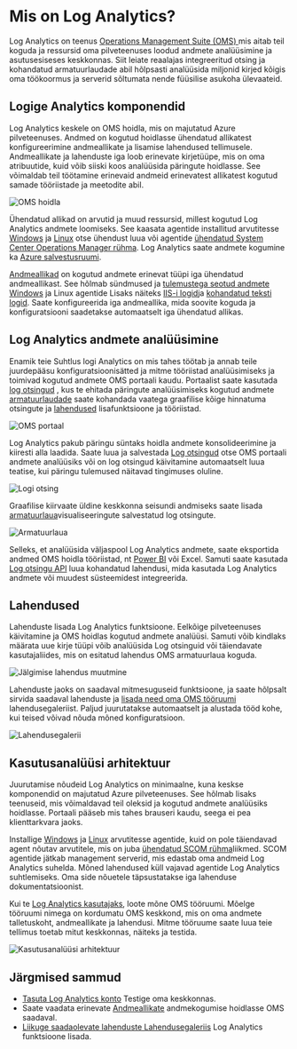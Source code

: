 <properties
   pageTitle="Mis on Log Analytics? | Microsoft Azure'i"
   description="Log Analytics on teenus sisse toimingud halduse komplekti (OMS), mis aitab teil loodud ressursid oma pilveteenuses funktsionaalseid andmete kogumise ja ja kohapealse keskkonna.  Selles artiklis on toodud lühiülevaade erinevate osade Log analüüsi- ja üksikasjalik sisu linke."
   services="log-analytics"
   documentationCenter=""
   authors="bwren"
   manager="jwhit"
   editor="tysonn" />
<tags
   ms.service="log-analytics"
   ms.devlang="na"
   ms.topic="hero-article"
   ms.tgt_pltfrm="na"
   ms.workload="infrastructure-services"
   ms.date="09/06/2016"
   ms.author="bwren" />

# <a name="what-is-log-analytics"></a>Mis on Log Analytics?
Log Analytics on teenus [Operations Management Suite \(OMS\) ](../operations-management-suite/operations-management-suite-overview.md) mis aitab teil koguda ja ressursid oma pilveteenuses loodud andmete analüüsimine ja asutusesiseses keskkonnas. Siit leiate reaalajas integreeritud otsing ja kohandatud armatuurlaudade abil hõlpsasti analüüsida miljonid kirjed kõigis oma töökoormus ja serverid sõltumata nende füüsilise asukoha ülevaateid.


## <a name="log-analytics-components"></a>Logige Analytics komponendid
Log Analytics keskele on OMS hoidla, mis on majutatud Azure pilveteenuses.  Andmed on kogutud hoidlasse ühendatud allikatest konfigureerimine andmeallikate ja lisamise lahendused tellimusele.  Andmeallikate ja lahenduste iga loob erinevate kirjetüüpe, mis on oma atribuutide, kuid võib siiski koos analüüsida päringute hoidlasse.  See võimaldab teil töötamine erinevaid andmeid erinevatest allikatest kogutud samade tööriistade ja meetodite abil.


![OMS hoidla](media/log-analytics-overview/overview.png)


Ühendatud allikad on arvutid ja muud ressursid, millest kogutud Log Analytics andmete loomiseks.  See kaasata agentide installitud arvutitesse [Windows](log-analytics-windows-agents.md) ja [Linux](log-analytics-linux-agents.md) otse ühendust luua või agentide [ühendatud System Center Operations Manager rühma](log-analytics-om-agents.md).  Log Analytics saate andmete kogumine ka [Azure salvestusruumi](log-analytics-azure-storage.md).

[Andmeallikad](log-analytics-data-sources.md) on kogutud andmete erinevat tüüpi iga ühendatud andmeallikast.  See hõlmab sündmused ja [tulemustega seotud andmete](log-analytics-data-sources-performance-counters.md) [Windows](log-analytics-data-sources-windows-events.md) ja Linux agentide Lisaks näiteks [IIS-i logid](log-analytics-data-sources-iis-logs.md)ja [kohandatud teksti logid](log-analytics-data-sources-custom-logs.md).  Saate konfigureerida iga andmeallika, mida soovite koguda ja konfiguratsiooni saadetakse automaatselt iga ühendatud allikas.


## <a name="analyzing-log-analytics-data"></a>Log Analytics andmete analüüsimine
Enamik teie Suhtlus logi Analytics on mis tahes töötab ja annab teile juurdepääsu konfiguratsioonisätted ja mitme tööriistad analüüsimiseks ja toimivad kogutud andmete OMS portaali kaudu.  Portaalist saate kasutada [log otsingud](log-analytics-log-searches.md) , kus te ehitada päringute analüüsimiseks kogutud andmete [armatuurlaudade](log-analytics-dashboards.md) saate kohandada vaatega graafilise kõige hinnatuma otsingute ja [lahendused](log-analytics-add-solutions.md) lisafunktsioone ja tööriistad.

![OMS portaal](media/log-analytics-overview/portal.png)


Log Analytics pakub päringu süntaks hoidla andmete konsolideerimine ja kiiresti alla laadida.  Saate luua ja salvestada [Log otsingud](log-analytics-log-searches.md) otse OMS portaali andmete analüüsiks või on log otsingud käivitamine automaatselt luua teatise, kui päringu tulemused näitavad tingimuses oluline.

![Logi otsing](media/log-analytics-overview/log-search.png)

Graafilise kiirvaate üldine keskkonna seisundi andmiseks saate lisada [armatuurlaua](log-analytics-dashboards.md)visualiseeringute salvestatud log otsingute.   

![Armatuurlaua](media/log-analytics-overview/dashboard.png)

Selleks, et analüüsida väljaspool Log Analytics andmete, saate eksportida andmed OMS hoidla tööriistad, nt [Power BI](log-analytics-powerbi.md) või Excel.  Samuti saate kasutada [Log otsingu API](log-analytics-log-search-api.md) luua kohandatud lahendusi, mida kasutada Log Analytics andmete või muudest süsteemidest integreerida.

## <a name="solutions"></a>Lahendused
Lahenduste lisada Log Analytics funktsioone.  Eelkõige pilveteenuses käivitamine ja OMS hoidlas kogutud andmete analüüsi. Samuti võib kindlaks määrata uue kirje tüüpi võib analüüsida Log otsinguid või täiendavate kasutajaliides, mis on esitatud lahendus OMS armatuurlaua koguda.  

![Jälgimise lahendus muutmine](media/log-analytics-overview/change-tracking.png)


Lahenduste jaoks on saadaval mitmesuguseid funktsioone, ja saate hõlpsalt sirvida saadaval lahenduste ja [lisada need oma OMS tööruumi](log-analytics-add-solutions.md) lahendusegaleriist.  Paljud juurutatakse automaatselt ja alustada tööd kohe, kui teised võivad nõuda mõned konfiguratsioon.

![Lahendusegalerii](media/log-analytics-overview/solution-gallery.png)

## <a name="log-analytics-architecture"></a>Kasutusanalüüsi arhitektuur
Juurutamise nõudeid Log Analytics on minimaalne, kuna keskse komponendid on majutatud Azure pilveteenuses.  See hõlmab lisaks teenuseid, mis võimaldavad teil oleksid ja kogutud andmete analüüsiks hoidlasse.  Portaali pääseb mis tahes brauseri kaudu, seega ei pea klienttarkvara jaoks.

Installige [Windows](log-analytics-windows-agents.md) ja [Linux](log-analytics-linux-agents.md) arvutitesse agentide, kuid on pole täiendavad agent nõutav arvutitele, mis on juba [ühendatud SCOM rühma](log-analytics-om-agents.md)liikmed.  SCOM agentide jätkab management serverid, mis edastab oma andmeid Log Analytics suhelda.  Mõned lahendused küll vajavad agentide Log Analytics suhtlemiseks.  Oma side nõuetele täpsustatakse iga lahenduse dokumentatsioonist.

Kui te [Log Analytics kasutajaks](log-analytics-get-started.md), loote mõne OMS tööruumi.  Mõelge tööruumi nimega on kordumatu OMS keskkond, mis on oma andmete talletuskoht, andmeallikate ja lahendusi. Mitme tööruume saate luua teie tellimus toetab mitut keskkonnas, näiteks ja testida.

![Kasutusanalüüsi arhitektuur](media/log-analytics-overview/architecture.png)


## <a name="next-steps"></a>Järgmised sammud

- [Tasuta Log Analytics konto](log-analytics-get-started.md) Testige oma keskkonnas.
- Saate vaadata erinevate [Andmeallikate](log-analytics-data-sources.md) andmekogumise hoidlasse OMS saadaval.
- [Liikuge saadaolevate lahenduste Lahendusegaleriis](log-analytics-add-solutions.md) Log Analytics funktsioone lisada.
